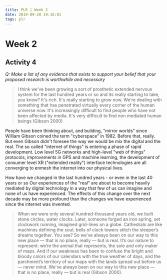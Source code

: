 ```yaml
---
title: PLR | Week 2
date: 2019-09-28 19:16:01
tags: plr
---
```


# Week 2

## Activity 4

*Q: Make a list of any evidence that exists to support your belief that your proposed research is worthwhile and necessary*

  >I think we've been growing a sort of prosthetic extended nervous system for the last hundred years or so and its really starting to take, you know? It's rich. It's really starting to grow now. We're dealing with something that has penetrated virtually every corner of the human universe now. It's increasingly difficult to find people who have not been affected by media. It's very difficult to find non mediated human beings (Gibson 2000)

People have been thinking about, and building, "mirror worlds" since William Gibson coined the term "cyberspace" in 1982. Before that, really. But even Gibson didn't foresee the way we would be mix the digital and the real.  The so called "internet of things" is entering a phase of rapid development. Low level 5G networks and high-level "web of things" protocols, improvements in GPS and machine learning, the development of consumer level XR ("extended reality") interface technologies are all converging to enmesh the internet into our physical lives.

How have we changed in the last hundred years - or even in the last 40 years or so
Our experiences of the "real" are about to become heavily mediated by digital technology in a way that few of us can imagine and none of us have experienced. The effects of this change over the next decade may be more profound than the changes we have experienced since the internet was invented.


  >When we were only several hundred-thousand years old, we built stone circles, water clocks. Later, someone forged an iron spring, set clockwork running, imagined grid-lines on a globe. Cathedrals are like machines defining the soul; bells of clock towers stitch the sleeper’s dreams together. You see? So we’ve always been on our way to this new place ― that is no place, really ― but is real. It’s our nature to represent: we’re the animal that represents, the sole and only maker of maps. And if our weakness has been to confuse the bright and bloody colors of our calendars with the true weather of days, and the parchment’s territory of our maps with the lands spread out before us ― never mind. We've always been on our way to this new place ― that is no place, really ― but is real (Gibson 2000).




